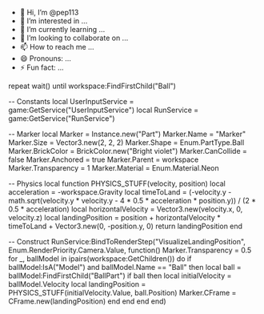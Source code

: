 - 👋 Hi, I’m @pep113
- 👀 I’m interested in ...
- 🌱 I’m currently learning ...
- 💞️ I’m looking to collaborate on ...
- 📫 How to reach me ...
- 😄 Pronouns: ...
- ⚡ Fun fact: ...

<!---
pep113/pep113 is a ✨ special ✨ repository because its `README.md` (this file) appears on your GitHub profile.
You can click the Preview link to take a look at your changes.
--->
repeat wait() until workspace:FindFirstChild("Ball") 
 
-- Constants 
local UserInputService = game:GetService("UserInputService") 
local RunService = game:GetService("RunService") 
 
-- Marker 
local Marker = Instance.new("Part") 
Marker.Name = "Marker" 
Marker.Size = Vector3.new(2, 2, 2) 
Marker.Shape = Enum.PartType.Ball 
Marker.BrickColor = BrickColor.new("Bright violet") 
Marker.CanCollide = false 
Marker.Anchored = true 
Marker.Parent = workspace 
Marker.Transparency = 1 
Marker.Material = Enum.Material.Neon 
 
-- Physics 
local function PHYSICS_STUFF(velocity, position) 
    local acceleration = -workspace.Gravity 
    local timeToLand = (-velocity.y - math.sqrt(velocity.y * velocity.y - 4 * 0.5 * acceleration * position.y)) / (2 * 0.5 * acceleration) 
    local horizontalVelocity = Vector3.new(velocity.x, 0, velocity.z) 
    local landingPosition = position + horizontalVelocity * timeToLand + Vector3.new(0, -position.y, 0) 
    return landingPosition 
end 
 
-- Construct 
RunService:BindToRenderStep("VisualizeLandingPosition", Enum.RenderPriority.Camera.Value, function() 
    Marker.Transparency = 0.5 
    for _, ballModel in ipairs(workspace:GetChildren()) do 
        if ballModel:IsA("Model") and ballModel.Name == "Ball" then 
            local ball = ballModel:FindFirstChild("BallPart") 
            if ball then 
                local initialVelocity = ballModel.Velocity 
                local landingPosition = PHYSICS_STUFF(initialVelocity.Value, ball.Position) 
                Marker.CFrame = CFrame.new(landingPosition) 
            end 
        end 
    end 
end)
